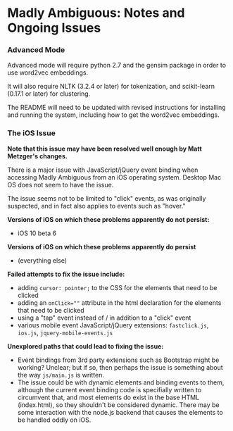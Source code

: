 # Madly Ambiguous: Notes and Ongoing Issues


### Advanced Mode

Advanced mode will require python 2.7 and the gensim package in order to use word2vec embeddings.

It will also require NLTK (3.2.4 or later) for tokenization, and scikit-learn (0.17.1 or later) for clustering.

The README will need to be updated with revised instructions for installing and running the system, including how to get the word2vec embeddings.


### The iOS Issue

**Note that this issue may have been resolved well enough by Matt Metzger's changes.**

There is a major issue with JavaScript/jQuery event binding when accessing Madly Ambiguous from an iOS operating system.  Desktop Mac OS does not seem to have the issue.

The issue seems not to be limited to "click" events, as was originally suspected, and in fact also applies to events such as "hover."

**Versions of iOS on which these problems apparently do not persist:**
- iOS 10 beta 6

**Versions of iOS on which these problems apparently do persist**
- (everything else)

**Failed attempts to fix the issue include:**
- adding `cursor: pointer;` to the CSS for the elements that need to be clicked
- adding an `onClick=""` attribute in the html declaration for the elements that need to be clicked
- using a "tap" event instead of / in addition to a "click" event
- various mobile event JavaScript/jQuery extensions: `fastclick.js`, `ios.js`, `jquery-mobile-events.js`

**Unexplored paths that could lead to fixing the issue:**
- Event bindings from 3rd party extensions such as Bootstrap might be working? Unclear; but if so, then perhaps the issue is something about the way `js/main.js` is written.
- The issue could be with dynamic elements and binding events to them, although the current event binding code is specifially written to circumvent that, and most elements do exist in the base HTML (index.html), so they shouldn't be considered dynamic.  There may be some interaction with the node.js backend that causes the elements to be handled oddly on iOS.

